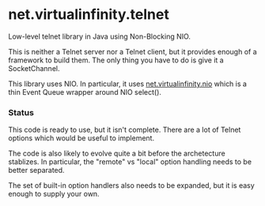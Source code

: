 # net.virtualinfinity.telnet
Low-level telnet library in Java using Non-Blocking NIO.

This is neither a Telnet server nor a Telnet client, but it provides enough of a framework
to build them.  The only thing you have to do is give it a SocketChannel.

This library uses NIO. In particular, it uses [net.virtualinfinity.nio](https://github.com/DanielPitts/net.virtualinfinity.nio)
which is a thin Event Queue wrapper around NIO select().

### Status

This code is ready to use, but it isn't complete. There are a lot of Telnet options which would
be useful to implement.

The code is also likely to evolve quite a bit before the archetecture stablizes.  In particular,
the "remote" vs "local" option handling needs to be better separated.

The set of built-in option handlers also needs to be expanded, but it is easy enough to supply
your own.

